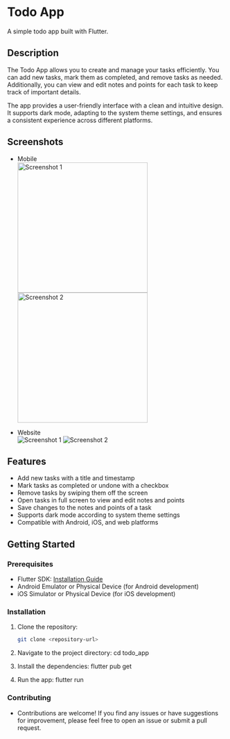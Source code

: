 # Todo App

A simple todo app built with Flutter.

## Description

The Todo App allows you to create and manage your tasks efficiently. You can add new tasks, mark them as completed, and remove tasks as needed. Additionally, you can view and edit notes and points for each task to keep track of important details.

The app provides a user-friendly interface with a clean and intuitive design. It supports dark mode, adapting to the system theme settings, and ensures a consistent experience across different platforms.

## Screenshots

<!-- Add screenshots of the Todo App here -->
- Mobile
  <div>
  <img src="https://github.com/NiravKakdia/todo_app/assets/98041454/e564de41-8eb9-4940-8bed-8361c47195d6" alt="Screenshot 1" width="300"/>
  <img src="https://github.com/NiravKakdia/todo_app/assets/98041454/bca95c5b-1700-47c5-b321-b457a54b3724" alt="Screenshot 2" width="300"/>
</div>



- Website
  <div>
  <img src="https://github.com/NiravKakdia/todo_app/assets/98041454/06a265cf-3411-4037-a218-0acde02bd00f" alt="Screenshot 1"/>
  <img src="https://github.com/NiravKakdia/todo_app/assets/98041454/ca743019-9dc5-4b3b-837c-1f73796831c0" alt="Screenshot 2" />
</div>

## Features

- Add new tasks with a title and timestamp
- Mark tasks as completed or undone with a checkbox
- Remove tasks by swiping them off the screen
- Open tasks in full screen to view and edit notes and points
- Save changes to the notes and points of a task
- Supports dark mode according to system theme settings
- Compatible with Android, iOS, and web platforms

## Getting Started

### Prerequisites

- Flutter SDK: [Installation Guide](https://flutter.dev/docs/get-started/install)
- Android Emulator or Physical Device (for Android development)
- iOS Simulator or Physical Device (for iOS development)

### Installation

1. Clone the repository:

   ```bash
   git clone <repository-url>

2. Navigate to the project directory:
   cd todo_app

3. Install the dependencies:
   flutter pub get

4. Run the app:
   flutter run

### Contributing
- Contributions are welcome! If you find any issues or have suggestions for improvement, please feel free to open an issue or submit a pull request.
